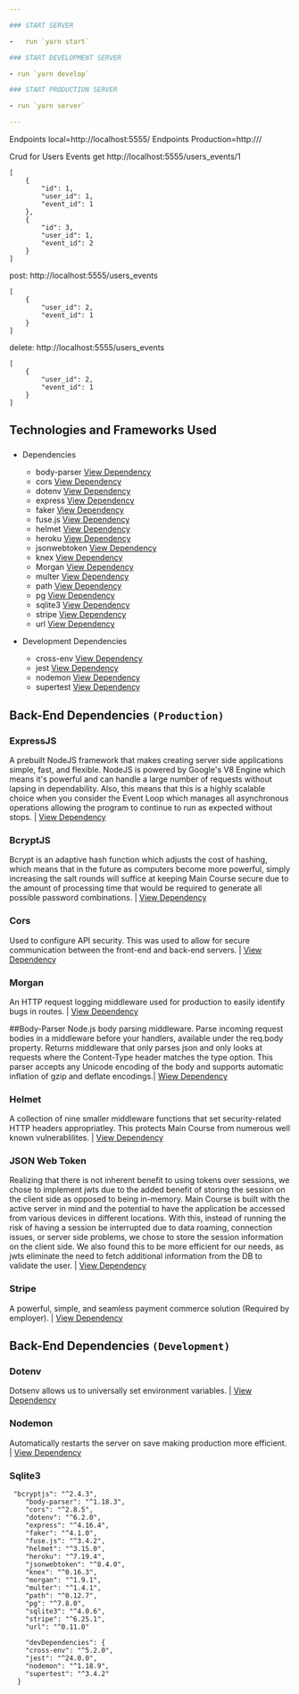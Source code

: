 ```yaml
---

### START SERVER

-   run `yarn start`

### START DEVELOPMENT SERVER

- run `yarn develop`

### START PRODUCTION SERVER

- run `yarn server`

---
```



Endpoints local=http://localhost:5555/
Endpoints Production=http:///

Crud for Users Events
get
http://localhost:5555/users_events/1
```
[
    {
        "id": 1,
        "user_id": 1,
        "event_id": 1
    },
    {
        "id": 3,
        "user_id": 1,
        "event_id": 2
    }
]
```
post:
http://localhost:5555/users_events
```
[
    {
        "user_id": 2,
        "event_id": 1
    }
]
```

delete:
http://localhost:5555/users_events
```
[
    {
        "user_id": 2,
        "event_id": 1
    }
]
```


## Technologies and Frameworks Used
###
- Dependencies
    - body-parser [View Dependency]()
    - cors [View Dependency]()
    - dotenv [View Dependency]()
    - express [View Dependency]()
    - faker [View Dependency]()     
    - fuse.js [View Dependency]()
    - helmet [View Dependency]()
    - heroku [View Dependency]()
    - jsonwebtoken [View Dependency]()
    - knex [View Dependency]()
    - Morgan [View Dependency]()
    - multer [View Dependency]()
    - path [View Dependency]()
    - pg [View Dependency]()
    - sqlite3 [View Dependency]()
    - stripe [View Dependency]()
    - url [View Dependency]()

- Development Dependencies
    - cross-env [View Dependency]()
    - jest [View Dependency]()
    - nodemon [View Dependency]()
    - supertest [View Dependency]()


## Back-End Dependencies ```(Production)```
### ExpressJS

A prebuilt NodeJS framework that makes creating server side applications simple, fast, and flexible. NodeJS is powered by Google's V8 Engine which means it's powerful and can handle a large number of requests without lapsing in dependability. Also, this means that this is a highly scalable choice when you consider the Event Loop which manages all asynchronous operations allowing the program to continue to run as expected without stops. | [View Dependency](http://expressjs.com/)

### BcryptJS

Bcrypt is an adaptive hash function which adjusts the cost of hashing, which means that in the future as computers become more powerful, simply increasing the salt rounds will suffice at keeping Main Course secure due to the amount of processing time that would be required to generate all possible password combinations. | [View Dependency](https://www.npmjs.com/package/bcryptjs)

### Cors

Used to configure API security. This was used to allow for secure communication between the front-end and back-end servers. | [View Dependency](https://github.com/expressjs/cors)

### Morgan

An HTTP request logging middleware used for production to easily identify bugs in routes. | [View Dependency](https://github.com/expressjs/morgan)

##Body-Parser
Node.js body parsing middleware. Parse incoming request bodies in a middleware before your handlers, available under the req.body property. Returns middleware that only parses json and only looks at requests where the Content-Type header matches the type option. This parser accepts any Unicode encoding of the body and supports automatic inflation of gzip and deflate encodings.| [Wiew Dependency](https://www.npmjs.com/package/body-parser)

### Helmet

A collection of nine smaller middleware functions that set security-related HTTP headers appropriatley. This protects Main Course from numerous well known vulnerablilites. | [View Dependency](https://helmetjs.github.io/)

### JSON Web Token

Realizing that there is not inherent benefit to using tokens over sessions, we chose to implement jwts due to the added benefit of storing the session on the client side as opposed to being in-memory. Main Course is built with the active server in mind and the potential to have the application be accessed from various devices in different locations. With this, instead of running the risk of having a session be interrupted due to data roaming, connection issues, or server side problems, we chose to store the session information on the client side. We also found this to be more efficient for our needs, as jwts eliminate the need to fetch additional information from the DB to validate the user. | [View Dependency](https://www.npmjs.com/package/jsonwebtoken)

### Stripe

A powerful, simple, and seamless payment commerce solution (Required by employer). | [View Dependency](https://stripe.com/docs/)




## Back-End Dependencies ```(Development)```


### Dotenv

Dotsenv allows us to universally set environment variables. | [View Dependency](https://www.npmjs.com/package/dot-env)

### Nodemon

Automatically restarts the server on save making production more efficient. | [View Dependency](https://nodemon.io/)


### Sqlite3

```
 "bcryptjs": "^2.4.3",
    "body-parser": "^1.18.3",
    "cors": "^2.8.5",
    "dotenv": "^6.2.0",
    "express": "^4.16.4",
    "faker": "^4.1.0",
    "fuse.js": "^3.4.2",
    "helmet": "^3.15.0",
    "heroku": "^7.19.4",
    "jsonwebtoken": "^8.4.0",
    "knex": "^0.16.3",
    "morgan": "^1.9.1",
    "multer": "^1.4.1",
    "path": "^0.12.7",
    "pg": "^7.8.0",
    "sqlite3": "^4.0.6",
    "stripe": "^6.25.1",
    "url": "^0.11.0"

    "devDependencies": {
    "cross-env": "^5.2.0",
    "jest": "^24.0.0",
    "nodemon": "^1.18.9",
    "supertest": "^3.4.2"
  }
  ```